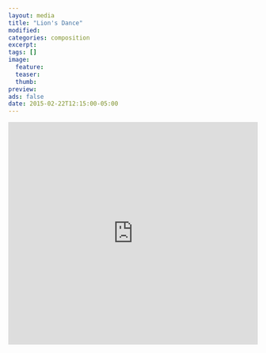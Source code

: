 ```yaml
---
layout: media
title: "Lion's Dance"
modified:
categories: composition
excerpt:
tags: []
image:
  feature:
  teaser:
  thumb:
preview: 
ads: false
date: 2015-02-22T12:15:00-05:00
---
```


<iframe width="100%" height="450" scrolling="no" frameborder="no" src="https://w.soundcloud.com/player/?url=https%3A//api.soundcloud.com/tracks/192480290&amp;auto_play=true&amp;hide_related=false&amp;show_comments=true&amp;show_user=true&amp;show_reposts=false&amp;visual=true"></iframe>
